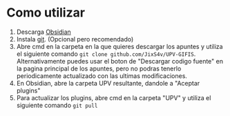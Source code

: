 # Como utilizar
1. Descarga [Obsidian](obsidian.md)
2. Instala [git](git-scm.org). (Opcional pero recomendado)
3. Abre cmd en la carpeta en la que quieres descargar los apuntes y utiliza el siguiente comando `git clone github.com/JixS4v/UPV-GIFIS`. Alternativamente puedes usar el boton de "Descargar codigo fuente" en la pagina principal de los apuntes, pero no podras tenerlo periodicamente actualizado con las ultimas modificaciones.
4. En Obsidian, abre la carpeta UPV resultante, dandole a "Aceptar plugins"
5. Para actualizar los plugins, abre cmd en la carpeta "UPV" y utiliza el siguiente comando `git pull`
